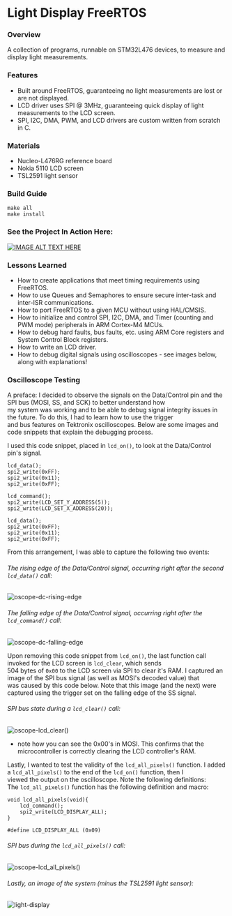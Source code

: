 # Light Display FreeRTOS  
### Overview  
A collection of programs, runnable on STM32L476 devices, to measure and display light measurements.    

### Features  
- Built around FreeRTOS, guaranteeing no light measurements are lost or are not displayed.  
- LCD driver uses SPI @ 3MHz, guaranteeing quick display of light measurements to the LCD screen.  
- SPI, I2C, DMA, PWM, and LCD drivers are custom written from scratch in C.  

### Materials   
- Nucleo-L476RG reference board   
- Nokia 5110 LCD screen   
- TSL2591 light sensor   

### Build Guide  
```
make all
make install
```

### See the Project In Action Here:
[![IMAGE ALT TEXT HERE](https://img.youtube.com/vi/QocB0GQwpBI/0.jpg)](https://www.youtube.com/watch?v=QocB0GQwpBI)  

### Lessons Learned
- How to create applications that meet timing requirements using FreeRTOS.  
- How to use Queues and Semaphores to ensure secure inter-task and inter-ISR communications.  
- How to port FreeRTOS to a given MCU without using HAL/CMSIS.   
- How to initialize and control SPI, I2C, DMA, and Timer (counting and PWM mode) peripherals in ARM Cortex-M4 MCUs.  
- How to debug hard faults, bus faults, etc. using ARM Core registers and System Control Block registers.  
- How to write an LCD driver.
- How to debug digital signals using oscilloscopes - see images below, along with explanations!

### Oscilloscope Testing
A preface: I decided to observe the signals on the Data/Control pin and the SPI bus (MOSI, SS, and SCK) to better understand how   
my system was working and to be able to debug signal integrity issues in the future. To do this, I had to learn how to use the trigger   
and bus features on Tektronix oscilloscopes. Below are some images and code snippets that explain the debugging process.   

I used this code snippet, placed in `lcd_on()`, to look at the Data/Control pin's signal.   
```
lcd_data();
spi2_write(0xFF);
spi2_write(0x11);
spi2_write(0xFF);

lcd_command();
spi2_write(LCD_SET_Y_ADDRESS(5));
spi2_write(LCD_SET_X_ADDRESS(20));

lcd_data();
spi2_write(0xFF);
spi2_write(0x11);
spi2_write(0xFF);
```
From this arrangement, I was able to capture the following two events:  
###### The rising edge of the Data/Control signal, occurring right after the second `lcd_data()` call:  
![oscope-dc-rising-edge](https://github.com/user-attachments/assets/0834f20c-197d-4579-a832-97c71ce9dbd9)

###### The falling edge of the Data/Control signal, occurring right after the `lcd_command()` call:  
![oscope-dc-falling-edge](https://github.com/user-attachments/assets/b77ba026-55cb-43b8-be9b-3ffe74f57760)
  
  
Upon removing this code snippet from `lcd_on()`, the last function call invoked for the LCD screen is `lcd_clear`, which sends  
504 bytes of `0x00` to the LCD screen via SPI to clear it's RAM. I captured an image of the SPI bus signal (as well as MOSI's decoded value) that   
was caused by this code below. Note that this image (and the next) were captured using the trigger set on the falling edge of the SS signal.  
###### SPI bus state during a `lcd_clear()` call:   
![oscope-lcd_clear()](https://github.com/user-attachments/assets/5d77aa18-8ba8-4637-aff3-514bc7962348)
- note how you can see the 0x00's in MOSI. This confirms that the microcontroller is correctly clearing the LCD controller's RAM.   

Lastly, I wanted to test the validity of the `lcd_all_pixels()` function. I added a `lcd_all_pixels()` to the end of the `lcd_on()` function, then I   
viewed the output on the oscilloscope. Note the following definitions:  
The `lcd_all_pixels()` function has the following definition and macro:
```
void lcd_all_pixels(void){
    lcd_command();
    spi2_write(LCD_DISPLAY_ALL);
}
```
```
#define LCD_DISPLAY_ALL (0x09)
```

###### SPI bus during the `lcd_all_pixels()` call:
![oscope-lcd_all_pixels()](https://github.com/user-attachments/assets/d4a06a70-63dd-4540-832d-fd123bb7cdca)

###### Lastly, an image of the system (minus the TSL2591 light sensor):
![light-display](https://github.com/user-attachments/assets/22d7460d-416e-4f35-9685-f44830816310)



